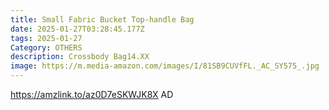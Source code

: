 ```yaml
---
title: Small Fabric Bucket Top-handle Bag
date: 2025-01-27T03:28:45.177Z
tags: 2025-01-27
Category: OTHERS
description: Crossbody Bag14.XX
image: https://m.media-amazon.com/images/I/81SB9CUVfFL._AC_SY575_.jpg
---
```

https://amzlink.to/az0D7eSKWJK8X  AD